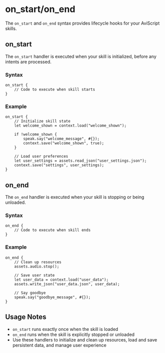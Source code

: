 on_start/on_end
=============

The `on_start` and `on_end` syntax provides lifecycle hooks for your AviScript skills.

## on_start

The `on_start` handler is executed when your skill is initialized, before any intents are processed.

### Syntax

```
on_start {
    // Code to execute when skill starts
}
```

### Example

```
on_start {
    // Initialize skill state
    let welcome_shown = context.load("welcome_shown");
    
    if !welcome_shown {
        speak.say("welcome_message", #{});
        context.save("welcome_shown", true);
    }
    
    // Load user preferences
    let user_settings = assets.read_json("user_settings.json");
    context.save("settings", user_settings);
}
```

## on_end

The `on_end` handler is executed when your skill is stopping or being unloaded.

### Syntax

```
on_end {
    // Code to execute when skill ends
}
```

### Example

```
on_end {
    // Clean up resources
    assets.audio.stop();
    
    // Save user state
    let user_data = context.load("user_data");
    assets.write_json("user_data.json", user_data);
    
    // Say goodbye
    speak.say("goodbye_message", #{});
}
```

## Usage Notes

- `on_start` runs exactly once when the skill is loaded
- `on_end` runs when the skill is explicitly stopped or unloaded
- Use these handlers to initialize and clean up resources, load and save persistent data, and manage user experience